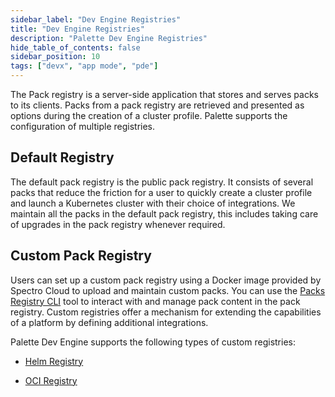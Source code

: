 ```yaml
---
sidebar_label: "Dev Engine Registries"
title: "Dev Engine Registries"
description: "Palette Dev Engine Registries"
hide_table_of_contents: false
sidebar_position: 10
tags: ["devx", "app mode", "pde"]
---
```


The Pack registry is a server-side application that stores and serves packs to its clients. Packs from a pack registry
are retrieved and presented as options during the creation of a cluster profile. Palette supports the configuration of
multiple registries.

## Default Registry

The default pack registry is the public pack registry. It consists of several packs that reduce the friction for a user
to quickly create a cluster profile and launch a Kubernetes cluster with their choice of integrations. We maintain all
the packs in the default pack registry, this includes taking care of upgrades in the pack registry whenever required.

## Custom Pack Registry

Users can set up a custom pack registry using a Docker image provided by Spectro Cloud to upload and maintain custom
packs. You can use the [Packs Registry CLI](../../registries-and-packs/spectro-cli-reference.md) tool to interact with
and manage pack content in the pack registry. Custom registries offer a mechanism for extending the capabilities of a
platform by defining additional integrations.

Palette Dev Engine supports the following types of custom registries:

- [Helm Registry](../../registries-and-packs/helm-charts.md)

- [OCI Registry](../../registries-and-packs/oci-registry.md)
